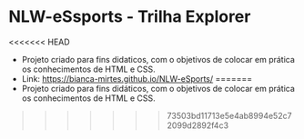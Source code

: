 # NLW-eSsports - Trilha Explorer
<<<<<<< HEAD
* Projeto criado para fins didaticos, com o objetivos de colocar em prática os conhecimentos
  de HTML e CSS.
* Link: https://bianca-mirtes.github.io/NLW-eSports/
=======
* Projeto criado para fins didáticos, com o objetivos de colocar em prática os conhecimentos
  de HTML e CSS.
>>>>>>> 73503bd11713e5e4ab8994e52c72099d2892f4c3
